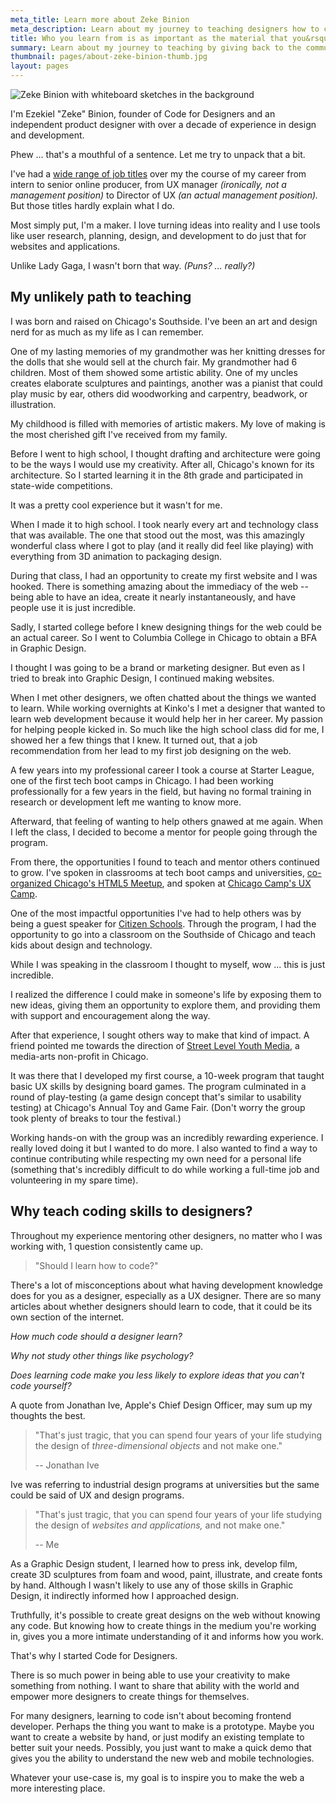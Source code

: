 ```yaml
---
meta_title: Learn more about Zeke Binion
meta_description: Learn about my journey to teaching designers how to code by giving back to the community at-large
title: Who you learn from is as important as the material that you&rsquo;re learning
summary: Learn about my journey to teaching by giving back to the community at-large
thumbnail: pages/about-zeke-binion-thumb.jpg
layout: pages
---
```


![Zeke Binion with whiteboard sketches in the background](pages/about-zeke-binion.jpg)

I'm Ezekiel "Zeke" Binion, founder of Code for Designers and an independent product designer with over a decade of experience in design and development.

Phew ... that's a mouthful of a sentence. Let me try to unpack that a bit.

I've had a [wide range of job titles](https://www.linkedin.com/in/ezekielbinion/) over my the course of my career from intern to senior online producer, from UX manager *(ironically, not a management position)* to Director of UX *(an actual management position).* But those titles hardly explain what I do.

Most simply put, I'm a maker. I love turning ideas into reality and I use tools like user research, planning, design, and development to do just that for websites and applications.

Unlike Lady Gaga, I wasn't born that way. *(Puns? ... really?)*

## My unlikely path to teaching

I was born and raised on Chicago's Southside. I've been an art and design nerd for as much as my life as I can remember.

One of my lasting memories of my grandmother was her knitting dresses for the dolls that she would sell at the church fair. My grandmother had 6 children. Most of them showed some artistic ability. One of my uncles creates elaborate sculptures and paintings, another was a pianist that could play music by ear, others did woodworking and carpentry, beadwork, or illustration.

My childhood is filled with memories of artistic makers. My love of making is the most cherished gift I've received from my family.

Before I went to high school, I thought drafting and architecture were going to be the ways I would use my creativity. After all, Chicago's known for its architecture. So I started learning it in the 8th grade and participated in state-wide competitions.

It was a pretty cool experience but it wasn't for me.

When I made it to high school. I took nearly every art and technology class that was available. The one that stood out the most, was this amazingly wonderful class where I got to play (and it really did feel like playing) with everything from 3D animation to packaging design.

During that class, I had an opportunity to create my first website and I was hooked. There is something amazing about the immediacy of the web -- being able to have an idea, create it nearly instantaneously, and have people use it is just incredible.

Sadly, I started college before I knew designing things for the web could be an actual career. So I went to Columbia College in Chicago to obtain a BFA in Graphic Design.

I thought I was going to be a brand or marketing designer. But even as I tried to break into Graphic Design, I continued making websites.

When I met other designers, we often chatted about the things we wanted to learn. While working overnights at Kinko's I met a designer that wanted to learn web development because it would help her in her career. My passion for helping people kicked in. So much like the high school class did for me, I showed her a few things that I knew.  It turned out, that a job recommendation from her lead to my first job designing on the web.

A few years into my professional career I took a course at Starter League, one of the first tech boot camps in Chicago. I had been working professionally for a few years in the field, but having no formal training in research or development left me wanting to know more.

Afterward, that feeling of wanting to help others gnawed at me again. When I left the class, I decided to become a mentor for people going through the program.

From there, the opportunities I found to teach and mentor others continued to grow. I've spoken in classrooms at tech boot camps and universities, [co-organized Chicago's HTML5 Meetup](https://www.meetup.com/chicago-html5/), and spoken at [Chicago Camp's UX Camp](http://chicagocamps.org/).

One of the most impactful opportunities I've had to help others was by being a guest speaker for [Citizen Schools](https://www.citizenschools.org/). Through the program, I had the opportunity to go into a classroom on the Southside of Chicago and teach kids about design and technology.

While I was speaking in the classroom I thought to myself, wow ... this is just incredible.

I realized the difference I could make in someone's life by exposing them to new ideas, giving them an opportunity to explore them, and providing them with support and encouragement along the way.

After that experience, I sought others way to make that kind of impact. A friend pointed me towards the direction of [Street Level Youth Media](http://street-level.org), a media-arts non-profit in Chicago.

It was there that I developed my first course, a 10-week program that taught basic UX skills by designing board games. The program culminated in a round of play-testing (a game design concept that's similar to usability testing) at Chicago's Annual Toy and Game Fair. (Don't worry the group took plenty of breaks to tour the festival.)

Working hands-on with the group was an incredibly rewarding experience. I really loved doing it but I wanted to do more. I also wanted to find a way to continue contributing while respecting my own need for a personal life (something that's incredibly difficult to do while working a full-time job and volunteering in my spare time).

## Why teach coding skills to designers?

Throughout my experience mentoring other designers, no matter who I was working with, 1 question consistently came up.

> "Should I learn how to code?"

There's a lot of misconceptions about what having development knowledge does for you as a designer, especially as a UX designer. There are so many articles about whether designers should learn to code, that it could be its own section of the internet.

*How much code should a designer learn?*

*Why not study other things like psychology?*

*Does learning code make you less likely to explore ideas that you can't code yourself?*

A quote from Jonathan Ive, Apple's Chief Design Officer, may sum up my thoughts the best.

> "That's just tragic, that you can spend four years of your life studying the design of *three-dimensional objects* and not make one."
>
> -- Jonathan Ive

Ive was referring to industrial design programs at universities but the same could be said of UX and design programs.

> "That's just tragic, that you can spend four years of your life studying the design of *websites and applications,* and not make one."
>
> -- Me

As a Graphic Design student, I learned how to press ink, develop film, create 3D sculptures from foam and wood, paint, illustrate, and create fonts by hand. Although I wasn't likely to use any of those skills in Graphic Design, it indirectly informed how I approached design.

Truthfully, it's possible to create great designs on the web without knowing any code. But knowing how to create things in the medium you're working in, gives you a more intimate understanding of it and informs how you work.

That's why I started Code for Designers.

There is so much power in being able to use your creativity to make something from nothing. I want to share that ability with the world and empower more designers to create things for themselves.

For many designers, learning to code isn't about becoming frontend developer. Perhaps the thing you want to make is a prototype. Maybe you want to create a website by hand, or just modify an existing template to better suit your needs. Possibly, you just want to make a quick demo that gives you the ability to understand the new web and mobile technologies.

Whatever your use-case is, my goal is to inspire you to make the web a more interesting place.

